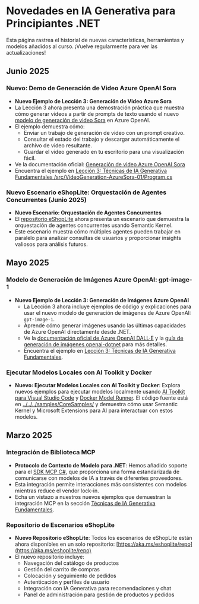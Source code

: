# Novedades en IA Generativa para Principiantes .NET

Esta página rastrea el historial de nuevas características, herramientas y modelos añadidos al curso. ¡Vuelve regularmente para ver las actualizaciones!

## Junio 2025

### Nuevo: Demo de Generación de Video Azure OpenAI Sora

- **Nuevo Ejemplo de Lección 3: Generación de Video Azure Sora**
- La Lección 3 ahora presenta una demostración práctica que muestra cómo generar videos a partir de prompts de texto usando el nuevo [modelo de generación de video Sora](https://learn.microsoft.com/azure/ai-services/openai/concepts/video-generation) en Azure OpenAI.
- El ejemplo demuestra cómo:
  - Enviar un trabajo de generación de video con un prompt creativo.
  - Consultar el estado del trabajo y descargar automáticamente el archivo de video resultante.
  - Guardar el video generado en tu escritorio para una visualización fácil.
- Ve la documentación oficial: [Generación de video Azure OpenAI Sora](https://learn.microsoft.com/azure/ai-services/openai/concepts/video-generation)
- Encuentra el ejemplo en [Lección 3: Técnicas de IA Generativa Fundamentales /src/VideoGeneration-AzureSora-01/Program.cs](../../../samples/CoreSamples/VideoGeneration-AzureSora-01/Program.cs)

### Nuevo Escenario eShopLite: Orquestación de Agentes Concurrentes (Junio 2025)

- **Nuevo Escenario: Orquestación de Agentes Concurrentes**
- El [repositorio eShopLite](https://github.com/Azure-Samples/eShopLite/tree/main/scenarios/07-AgentsConcurrent) ahora presenta un escenario que demuestra la orquestación de agentes concurrentes usando Semantic Kernel.
- Este escenario muestra cómo múltiples agentes pueden trabajar en paralelo para analizar consultas de usuarios y proporcionar insights valiosos para análisis futuros.

## Mayo 2025

### Modelo de Generación de Imágenes Azure OpenAI: gpt-image-1

- **Nuevo Ejemplo de Lección 3: Generación de Imágenes Azure OpenAI**
  - La Lección 3 ahora incluye ejemplos de código y explicaciones para usar el nuevo modelo de generación de imágenes de Azure OpenAI: `gpt-image-1`.
  - Aprende cómo generar imágenes usando las últimas capacidades de Azure OpenAI directamente desde .NET.
  - Ve la [documentación oficial de Azure OpenAI DALL·E](https://learn.microsoft.com/azure/ai-services/openai/how-to/dall-e?tabs=gpt-image-1) y la [guía de generación de imágenes openai-dotnet](https://github.com/openai/openai-dotnet?tab=readme-ov-file#how-to-generate-images) para más detalles.
  - Encuentra el ejemplo en [Lección 3: Técnicas de IA Generativa Fundamentales](../../../03-CoreGenerativeAITechniques/).

### Ejecutar Modelos Locales con AI Toolkit y Docker

- **Nuevo: Ejecutar Modelos Locales con AI Toolkit y Docker**: Explora nuevos ejemplos para ejecutar modelos localmente usando [AI Toolkit para Visual Studio Code](https://code.visualstudio.com/docs/intelligentapps/overview) y [Docker Model Runner](https://docs.docker.com/model-runner/). El código fuente está en [../../../samples/CoreSamples/](../../../samples/CoreSamples/) y demuestra cómo usar Semantic Kernel y Microsoft Extensions para AI para interactuar con estos modelos.

## Marzo 2025

### Integración de Biblioteca MCP

- **Protocolo de Contexto de Modelo para .NET**: Hemos añadido soporte para el [SDK MCP C#](https://github.com/modelcontextprotocol/csharp-sdk), que proporciona una forma estandarizada de comunicarse con modelos de IA a través de diferentes proveedores.
- Esta integración permite interacciones más consistentes con modelos mientras reduce el vendor lock-in.
- Echa un vistazo a nuestros nuevos ejemplos que demuestran la integración MCP en la sección [Técnicas de IA Generativa Fundamentales](../../../03-CoreGenerativeAITechniques/).

### Repositorio de Escenarios eShopLite

- **Nuevo Repositorio eShopLite**: Todos los escenarios de eShopLite están ahora disponibles en un solo repositorio: [https://aka.ms/eshoplite/repo](https://aka.ms/eshoplite/repo)
- El nuevo repositorio incluye:
  - Navegación del catálogo de productos
  - Gestión del carrito de compras
  - Colocación y seguimiento de pedidos
  - Autenticación y perfiles de usuario
  - Integración con IA Generativa para recomendaciones y chat
  - Panel de administración para gestión de productos y pedidos